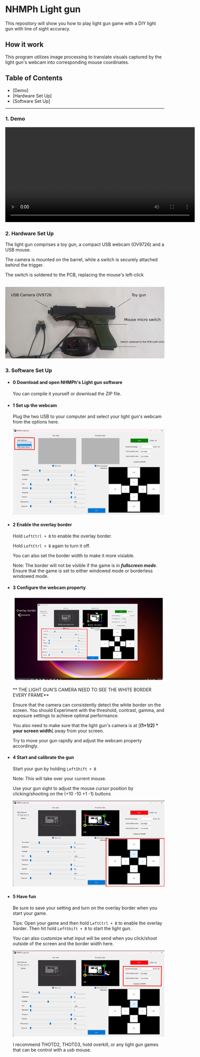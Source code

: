 # NHMPh Light gun

This repository will show you how to play light gun game with a DIY light gun with line of sight accuracy.

## How it work

This program utilizes image processing to translate visuals captured by the light gun's webcam into corresponding mouse coordinates.
## Table of Contents
- [Demo]
- [Hardware Set Up]
- [Software Set Up]
---
### 1. **Demo**
<div align="center">
  <video src="https://github.com/user-attachments/assets/e1369aea-aada-436b-a1a2-3f85577959a9" controls width="600">
    Your browser does not support the video tag.
  </video>
</div>

### 2. **Hardware Set Up**  
The light gun comprises a toy gun, a compact USB webcam (OV9726) and a USB mouse.

The camera is mounted on the barrel, while a switch is securely attached behind the trigger.

The switch is soldered to the PCB, replacing the mouse's left-click

![Example Image](Readme_img/Hardware.png "Hardware")
---

### 3. **Software Set Up**  

   - #### 0 Download and open NHMPh's Light gun software
     You can compile it yourself or download the ZIP file.
  - #### 1 Set up the webcam
    Plug the two USB to your computer and select your light gun's webcam from the options here.

    
    ![Example Image](Readme_img/1.png "CamSel")

  - #### 2 Enable the overlay border
     Hold ``LeftCtrl + B`` to enable the overlay border.

     Hold ``LeftCtrl + B`` again to turn it off.

     You can also set the border width to make it more visiable.

     Note: The border will not be visible if the game is in ***fullscreen mode***. Ensure that the game is set to either windowed mode or borderless windowed mode.
     
  - #### 3 Configure the webcam property
    
      ![Example Image](Readme_img/2.png "CamPro")

    ** THE LIGHT GUN'S CAMERA NEED TO SEE THE WHITE BORDER EVERY FRAME**
    
     Ensure that the camera can consistently detect the white border on the screen. You should Experiment with the threshold, contrast, gamma, and exposure settings to achieve optimal performance.

     You also need to make sure that the light gun's camera is at  [****(1+1/2) * your screen width****] away from your screen.

     Try to move your gun rapidly and adjust the webcam property accordingly.
    
  - #### 4 Start and calibrate the gun

    Start your gun by holding  ``LeftShift + B``

    Note: This will take over your current mouse.
    
    Use your gun sight to adjust the mouse cursor position by clicking/shooting on the (+10 -10 +1 -1) buttons

     ![Example Image](Readme_img/3.png "CamCal")

 - #### 5 Have fun
   Be sure to save your setting and turn on the overlay border when you start your game.
   
   Tips: Open your game and then hold ``LeftCtrl + B`` to enable the overlay border. Then hit  hold ``LeftShift + B`` to start the light gun.

   You can also customize what input will be send when you click/shoot outside of the screen  and the border width here.
   
    ![Example Image](Readme_img/4.png "CamCal")
   
   I recommend THOTD2, THOTD3, hotd overkill, or any light gun games that can be control with a usb mouse.

